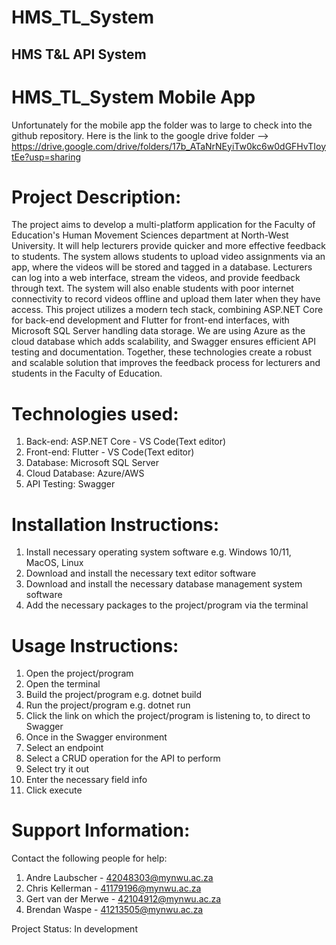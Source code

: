 # HMS_TL_System
## HMS T&L API System

# HMS_TL_System Mobile App
Unfortunately for the mobile app the folder was to large to check into the github repository. Here is the link to the google drive folder --> https://drive.google.com/drive/folders/17b_ATaNrNEyiTw0kc6w0dGFHvTIoytEe?usp=sharing 

# Project Description:
The project aims to develop a multi-platform application for the Faculty of Education's Human Movement Sciences department at North-West University. It will help lecturers provide quicker and more effective feedback to students. The system allows students to upload video assignments via an app, where the videos will be stored and tagged in a database. Lecturers can log into a web interface, stream the videos, and provide feedback through text. The system will also enable students with poor internet connectivity to record videos offline and upload them later when they have access.
This project utilizes a modern tech stack, combining ASP.NET Core for back-end development and Flutter for front-end interfaces, with Microsoft SQL Server handling data storage. We are using Azure as the cloud database which adds scalability, and Swagger ensures efficient API testing and documentation. Together, these technologies create a robust and scalable solution that improves the feedback process for lecturers and students in the Faculty of Education.

# Technologies used:
1. Back-end: ASP.NET Core - VS Code(Text editor)
2. Front-end: Flutter - VS Code(Text editor)
3. Database: Microsoft SQL Server
4. Cloud Database: Azure/AWS
5. API Testing: Swagger

# Installation Instructions:
1. Install necessary operating system software e.g. Windows 10/11, MacOS, Linux
2. Download and install the necessary text editor software
3. Download and install the necessary database management system software
4. Add the necessary packages to the project/program via the terminal

# Usage Instructions:
1. Open the project/program
2. Open the terminal
3. Build the project/program e.g. dotnet build
4. Run the project/program e.g. dotnet run
5. Click the link on which the project/program is listening to, to direct to Swagger
6. Once in the Swagger environment
7. Select an endpoint 
8. Select a CRUD operation for the API to perform 
9. Select try it out 
10. Enter the necessary field info 
11. Click execute

# Support Information:
Contact the following people for help:
1. Andre Laubscher - 42048303@mynwu.ac.za
2. Chris Kellerman - 41179196@mynwu.ac.za
3. Gert van der Merwe - 42104912@mynwu.ac.za
4. Brendan Waspe - 41213505@mynwu.ac.za

Project Status: In development


